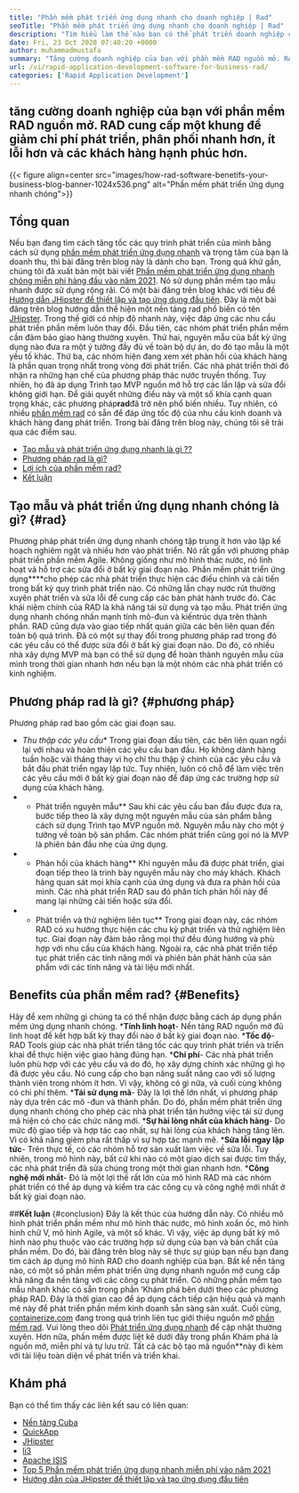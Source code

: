 ```yaml
---
title: "Phần mềm phát triển ứng dụng nhanh cho doanh nghiệp | Rad" 
seoTitle: "Phần mềm phát triển ứng dụng nhanh cho doanh nghiệp | Rad" 
description: "Tìm hiểu làm thế nào bạn có thể phát triển doanh nghiệp của mình bằng phần mềm phát triển ứng dụng nhanh chóng. Bài viết này sẽ cung cấp cho bạn sự hiểu biết về các phương pháp rad nguồn mở." 
date: Fri, 23 Oct 2020 07:40:20 +0000
author: muhammadmustafa
summary: "Tăng cường doanh nghiệp của bạn với phần mềm RAD nguồn mở. RAD cung cấp một khung để giảm chi phí phát triển, phân phối nhanh hơn, ít lỗi hơn và các khách hàng hạnh phúc hơn." 
url: /vi/rapid-application-development-software-for-business-rad/
categories: ['Rapid Application Development']
---
```


## tăng cường doanh nghiệp của bạn với phần mềm RAD nguồn mở. RAD cung cấp một khung để giảm chi phí phát triển, phân phối nhanh hơn, ít lỗi hơn và các khách hàng hạnh phúc hơn.

{{< figure align=center src="images/how-rad-software-benetifs-your-business-blog-banner-1024x536.png" alt="Phần mềm phát triển ứng dụng nhanh chóng">}}


## Tổng quan
Nếu bạn đang tìm cách tăng tốc các quy trình phát triển của mình bằng cách sử dụng [phần mềm phát triển ứng dụng nhanh][1] và trọng tâm của bạn là doanh thu, thì bài đăng trên blog này là dành cho bạn. Trong quá khứ gần, chúng tôi đã xuất bản một bài viết [Phần mềm phát triển ứng dụng nhanh chóng miễn phí hàng đầu vào năm 2021][2]. Nó sử dụng phần mềm tạo mẫu nhanh được sử dụng rộng rãi. Có một bài đăng trên blog khác với tiêu đề [Hướng dẫn JHipster để thiết lập và tạo ứng dụng đầu tiên][3]. Đây là một bài đăng trên blog hướng dẫn thể hiện một nền tảng rad phổ biến có tên [JHipster][4].
Trong thế giới có nhịp độ nhanh này, việc đáp ứng các nhu cầu phát triển phần mềm luôn thay đổi. Đầu tiên, các nhóm phát triển phần mềm cần đảm bảo giao hàng thường xuyên. Thứ hai, nguyên mẫu của bất kỳ ứng dụng nào đưa ra một ý tưởng đầy đủ về toàn bộ dự án, do đó tạo mẫu là một yếu tố khác. Thứ ba, các nhóm hiện đang xem xét phản hồi của khách hàng là phần quan trọng nhất trong vòng đời phát triển. Các nhà phát triển thời đó nhận ra những hạn chế của phương pháp thác nước truyền thống. Tuy nhiên, họ đã áp dụng Trình tạo MVP nguồn mở hỗ trợ các lần lặp và sửa đổi không giới hạn.
Để giải quyết những điều này và một số khía cạnh quan trọng khác, các phương pháp**rad**đã trở nên phổ biến nhiều. Tuy nhiên, có nhiều [phần mềm rad][1] có sẵn để đáp ứng tốc độ của nhu cầu kinh doanh và khách hàng đang phát triển.
Trong bài đăng trên blog này, chúng tôi sẽ trải qua các điểm sau.
  * [Tạo mẫu và phát triển ứng dụng nhanh là gì ??][5]
  * [Phương pháp rad là gì?][6]
  * [Lợi ích của phần mềm rad?][7]
  * [Kết luận][8]

## Tạo mẫu và phát triển ứng dụng nhanh chóng là gì?   {#rad}
Phương pháp phát triển ứng dụng nhanh chóng tập trung ít hơn vào lập kế hoạch nghiêm ngặt và nhiều hơn vào phát triển. Nó rất gần với phương pháp phát triển phần mềm Agile. Không giống như mô hình thác nước, nó linh hoạt và hỗ trợ các sửa đổi ở bất kỳ giai đoạn nào.
Phần mềm phát triển ứng dụng****cho phép các nhà phát triển thực hiện các điều chỉnh và cải tiến trong bất kỳ quy trình phát triển nào. Có những lần chạy nước rút thường xuyên phát triển và sửa lỗi để cung cấp các bản phát hành trước đó.
Các khái niệm chính của RAD là khả năng tái sử dụng và tạo mẫu. Phát triển ứng dụng nhanh chóng nhấn mạnh tính mô-đun và kiến ​​trúc dựa trên thành phần. RAD cũng dựa vào giao tiếp nhất quán giữa các bên liên quan đến toàn bộ quá trình. Đã có một sự thay đổi trong phương pháp rad trong đó các yêu cầu có thể được sửa đổi ở bất kỳ giai đoạn nào. Do đó, có nhiều nhà xây dựng MVP mà bạn có thể sử dụng để hoàn thành nguyên mẫu của mình trong thời gian nhanh hơn nếu bạn là một nhóm các nhà phát triển có kinh nghiệm.

## Phương pháp rad là gì?   {#phương pháp}
Phương pháp rad bao gồm các giai đoạn sau.
* *Thu thập các yêu cầu**
Trong giai đoạn đầu tiên, các bên liên quan ngồi lại với nhau và hoàn thiện các yêu cầu ban đầu. Họ không dành hàng tuần hoặc vài tháng thay vì họ chỉ thu thập ý chính của các yêu cầu và bắt đầu phát triển ngay lập tức. Tuy nhiên, luôn có chỗ để làm việc trên các yêu cầu mới ở bất kỳ giai đoạn nào để đáp ứng các trường hợp sử dụng của khách hàng.
* * Phát triển nguyên mẫu**
Sau khi các yêu cầu ban đầu được đưa ra, bước tiếp theo là xây dựng một nguyên mẫu của sản phẩm bằng cách sử dụng Trình tạo MVP nguồn mở. Nguyên mẫu này cho một ý tưởng về toàn bộ sản phẩm. Các nhóm phát triển cũng gọi nó là MVP là phiên bản đầu nhẹ của ứng dụng.
* * Phản hồi của khách hàng**
Khi nguyên mẫu đã được phát triển, giai đoạn tiếp theo là trình bày nguyên mẫu này cho máy khách. Khách hàng quan sát mọi khía cạnh của ứng dụng và đưa ra phản hồi của mình. Các nhà phát triển RAD sau đó phân tích phản hồi này để mang lại những cải tiến hoặc sửa đổi.
* * Phát triển và thử nghiệm liên tục**
Trong giai đoạn này, các nhóm RAD có xu hướng thực hiện các chu kỳ phát triển và thử nghiệm liên tục. Giai đoạn này đảm bảo rằng mọi thứ đều đúng hướng và phù hợp với nhu cầu của khách hàng. Ngoài ra, các nhà phát triển tiếp tục phát triển các tính năng mới và phiên bản phát hành của sản phẩm với các tính năng và tài liệu mới nhất.

## B**enefits của phần mềm rad?** {#Benefits}
Hãy để xem những gì chúng ta có thể nhận được bằng cách áp dụng phần mềm ứng dụng nhanh chóng.
***Tính linh hoạt**- Nền tảng RAD nguồn mở đủ linh hoạt để kết hợp bất kỳ thay đổi nào ở bất kỳ giai đoạn nào.
***Tốc độ**- RAD Tools giúp các nhà phát triển tăng tốc các quy trình phát triển và triển khai để thực hiện việc giao hàng đúng hạn.
***Chi phí**- Các nhà phát triển luôn phù hợp với các yêu cầu và do đó, họ xây dựng chính xác những gì họ đã được yêu cầu. Nó cung cấp cho bạn năng suất nâng cao với số lượng thành viên trong nhóm ít hơn. Vì vậy, không có gì nữa, và cuối cùng không có chi phí thêm.
***Tái sử dụng mã**- Đây là lợi thế lớn nhất, vì phương pháp này dựa trên các mô -đun và thành phần. Do đó, phần mềm phát triển ứng dụng nhanh chóng cho phép các nhà phát triển tận hưởng việc tái sử dụng mã hiện có cho các chức năng mới.
***Sự hài lòng nhất của khách hàng**- Do mức độ giao tiếp và hợp tác cao nhất, sự hài lòng của khách hàng tăng lên. Vì có khả năng gièm pha rất thấp vì sự hợp tác mạnh mẽ.
***Sửa lỗi ngay lập tức**- Trên thực tế, có các nhóm hỗ trợ sản xuất làm việc về sửa lỗi. Tuy nhiên, trong mô hình này, bất cứ khi nào có một giao dịch sai được tìm thấy, các nhà phát triển đã sửa chúng trong một thời gian nhanh hơn.
***Công nghệ mới nhất**- Đó là một lợi thế rất lớn của mô hình RAD mà các nhóm phát triển có thể áp dụng và kiểm tra các công cụ và công nghệ mới nhất ở bất kỳ giai đoạn nào.

##**Kết luận** {#conclusion}
Đây là kết thúc của hướng dẫn này. Có nhiều mô hình phát triển phần mềm như mô hình thác nước, mô hình xoắn ốc, mô hình hình chữ V, mô hình Agile, và một số khác. Vì vậy, việc áp dụng bất kỳ mô hình nào phụ thuộc vào các trường hợp sử dụng của bạn và bản chất của phần mềm. Do đó, bài đăng trên blog này sẽ thực sự giúp bạn nếu bạn đang tìm cách áp dụng mô hình RAD cho doanh nghiệp của bạn. Bất kể nền tảng nào, có một số phần mềm phát triển ứng dụng nhanh nguồn mở cung cấp khả năng đa nền tảng với các công cụ phát triển. Có những phần mềm tạo mẫu nhanh khác có sẵn trong phần ‘Khám phá bên dưới theo các phương pháp RAD. Đây là thời gian cao để áp dụng cách tiếp cận hiệu quả và mạnh mẽ này để phát triển phần mềm kinh doanh sẵn sàng sản xuất.
Cuối cùng, [containerize.com][9] đang trong quá trình liên tục giới thiệu nguồn mở [phần mềm rad][1]. Vui lòng theo dõi [Phát triển ứng dụng nhanh][1] để cập nhật thường xuyên. Hơn nữa, phần mềm được liệt kê dưới đây trong phần Khám phá là nguồn mở, miễn phí và tự lưu trữ. Tất cả các bộ tạo mã nguồn**này đi kèm với tài liệu toàn diện về phát triển và triển khai.

## Khám phá
Bạn có thể tìm thấy các liên kết sau có liên quan:
  * [Nền tảng Cuba][10]
  * [QuickApp][11]
  * [JHipster][4]
  * [li3][12]
  * [Apache ISIS][13]
  * [Top 5 Phần mềm phát triển ứng dụng nhanh miễn phí vào năm 2021][2]
  * [Hướng dẫn của JHipster để thiết lập và tạo ứng dụng đầu tiên][3]

  
[1]: https://products.containerize.com/rad
[2]: https://blog.containerize.com/rapid-application-development/top-5-free-rapid-application-development-software-in-2021/
[3]: https://blog.containerize.com/2020/10/28/jhipster-tutorial-to-setup-and-create-the-first-application/
[4]: https://products.containerize.com/rad/jhipster
[5]: #rad
[6]: #method
[7]: #benefits
[8]: #conclusion
[9]: https://www.containerize.com/
[10]: https://products.containerize.com/rad/cuba
[11]: https://products.containerize.com/rad/quickapp
[12]: https://products.containerize.com/rad/li3
[13]: https://products.containerize.com/rad/apache-isis
